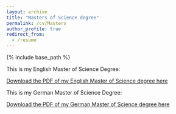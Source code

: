 ```yaml
---
layout: archive
title: "Masters of Science degree"
permalink: /cv/Masters
author_profile: true
redirect_from:
  - /resume
---
```

{% include base_path %}

This is my English Master of Science Degree:

[Download the PDF of my English Master of Science degree here](http://jonathanigler.github.io/files/MSc_Zeugnis_JCI_English.pdf)


This is my German Master of Science Degree:

[Download the PDF of my German Master of Science degree here](http://jonathanigler.github.io/files/MSc_Zeugnis_JCI_Deutsch.pdf)

